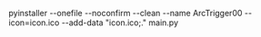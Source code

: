 pyinstaller --onefile --noconfirm --clean --name ArcTrigger00 --icon=icon.ico --add-data "icon.ico;." main.py
